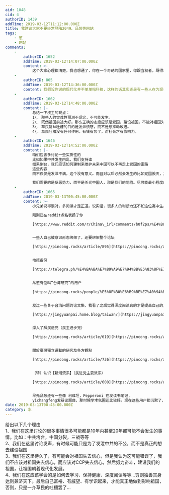 ```yaml
---
aid: 1048
cid: 4
authorID: 1439
addTime: 2019-03-12T11:12:00.000Z
title: 我建议大家不要经常登陆2049、品葱等网站
tags:
    - 葱
    - 网站
comments:
    -
        authorID: 1652
        addTime: 2019-03-12T14:07:00.000Z
        content: >-
            这个大家心理都清楚，我也想通了，你在一个奇葩的国家里，你跟当权者，既得利益者，都没啥好说的，说了他也死不承认错误，还反过来跨境抓你，现在的当局已经听不进任何意见了，唯有先活着，留得青山在嘛，
    -
        authorID: 865
        addTime: 2019-03-12T14:36:00.000Z
        content: 我假设你说的现代化并不单单指科技，这样的话其实还是有一些人在为现代化社会而努力着，不过现在大多数都在监狱中
    -
        authorID: 1662
        addTime: 2019-03-12T14:48:00.000Z
        content: |-
            总结一下楼主的观点：  
            1\. 那些人的灾难性预测不现实，不可能发生。  
            2\. 既然祖国前途大好。那么正确的态度应该是爱国，建设祖国。不能对祖国失去信心。  
            3\. 草民屌丝吐槽的目的是发泄愤怒，而不是想推动改进。  
            4\. 草民吐槽没有任何作用。有钱有势了，对社会才有影响力。
    -
        authorID: 1646
        addTime: 2019-03-12T14:52:00.000Z
        content: |-
            咱们应该多讨论一些实质性的  
            比如如果中共发生内乱，我们支持谁  
            如果倒台，我们应该如何建制来维护未来中国可以不再走上党国的歪路  
            这些内容  
            而不仅仅是发泄不满，这个没有意义。而且对以后必然会发生的比如党国毁灭，之后的重建工作，无法提供任何理论基础

            我们需要的是反恶势力，而不是杀光中国人，那是我们的同胞。尽可能最小程度的流血，来达成全国人民的解放，才是我们应该追求的
    -
        authorID: 1665
        addTime: 2019-03-13T00:45:00.000Z
        content: >-
            小兄弟说得很对，多阅读才是正道。说实话，很多人的判断力还不如这位高中生。  

            刚刚还在reddit点名表扬了你  

            [https://www.reddit.com/r/China\_irl/comments/b0f2ps/%E4%B8%BA%E4%BB%80%E4%B9%88%E6%9C%89%E4%BA%9B%E4%BA%BA%E5%8F%AA%E5%85%B3%E5%BF%83%E4%B9%A0%E5%92%8C%E5%85%B1/](https://www.reddit.com/r/China_irl/comments/b0f2ps/%E4%B8%BA%E4%BB%80%E4%B9%88%E6%9C%89%E4%BA%9B%E4%BA%BA%E5%8F%AA%E5%85%B3%E5%BF%83%E4%B9%A0%E5%92%8C%E5%85%B1/)


            一些人自己被意识形态绑架了，还要绑架整个论坛  

            [https://pincong.rocks/article/895](https://pincong.rocks/article/895)


            电报备份  

            [https://telegra.ph/%E4%BA%BA%E7%89%A9%E7%94%BB%E5%83%8F%E7%AE%80%E4%BD%93%E7%BB%BF%E8%9B%86%E4%BA%94%E6%AF%9B%E7%9A%84%E7%BB%BF%E8%89%B2%E9%95%9C%E5%83%8F%E7%89%88-03-13](https://telegra.ph/%E4%BA%BA%E7%89%A9%E7%94%BB%E5%83%8F%E7%AE%80%E4%BD%93%E7%BB%BF%E8%9B%86%E4%BA%94%E6%AF%9B%E7%9A%84%E7%BB%BF%E8%89%B2%E9%95%9C%E5%83%8F%E7%89%88-03-13)


            品葱有位叫“台湾研究”的用户  

            [https://pincong.rocks/people/%E5%8F%B0%E6%B9%BE%E7%A0%94%E7%A9%B6](https://pincong.rocks/people/%E5%8F%B0%E6%B9%BE%E7%A0%94%E7%A9%B6)


            发过一些关于台湾问题的论文集，我看了之后觉得深度阅读真的才是提高自己的正道。  

            [https://jingyuanpai.home.blog/taiwan/](https://jingyuanpai.home.blog/taiwan/)


            深入了解民进党（民主进步党）  

            [https://pincong.rocks/article/619](https://pincong.rocks/article/619)


            關於臺灣獨立運動的研究及各方觀點  

            [https://pincong.rocks/article/736](https://pincong.rocks/article/736)


            （转）认识【新潮流系】（民进党主要派系）  

            [https://pincong.rocks/article/608](https://pincong.rocks/article/608)


            早先品葱还有一些像 利维坦，Pepperoni 在发读书笔记,
            yichangfeng发辩论题目，那时候学术氛围还比较好。现在这些用户都沉默了，剩下要不是低级问题要不是YY中共垮台之后怎样的帖子。
date: 2019-03-13T00:45:00.000Z
category: 水
---
```


给出以下几个理由  
1、我们在这里讨论的很多事情很多可能都是10年内甚至20年都可能不会发生的事情。比如：中共垮台，中国分裂，三战等等  
2、我们在这里讨论发声，有时候可能只是为了发泄中共的不公，而不是真正的想去建设祖国  
3、我们在这里待久了，有可能会对祖国失去信心，但是我认为这可能错误了，我们不应该对祖国失去信心，而应该对CCP失去信心，然后努力奋斗，建设我们的祖国，让祖国朝着现代化发展。  
4、我们在这应该学会的是如何去学习、保持健康、深度阅读等等…穷则独善其身 达则兼济天下。最后自己富裕、有威望、有学识起来，才能真正地做到影响祖国，否则，只是一介草民的吐槽罢了…
